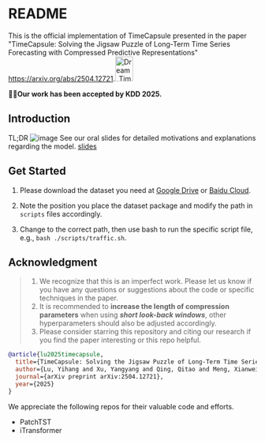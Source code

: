 # README 
This is the official implementation of TimeCapsule presented in the paper "TimeCapsule: Solving the Jigsaw Puzzle of Long-Term Time Series
Forecasting with Compressed Predictive Representations" <https://arxiv.org/abs/2504.12721>.<img width="36" height="50" alt="Dream_Timer_Ball_Sprite" src="https://github.com/user-attachments/assets/faaac99e-eba9-433e-a2af-aed6b648bcf4" />


🎉🎉**Our work has been accepted by KDD 2025.**
## Introduction
TL;DR
![image](https://github.com/user-attachments/assets/1d45428d-f14d-4674-8883-4a3c15f06756)
See our oral slides for detailed motivations and explanations regarding the model. [slides](https://github.com/Luoauoa/TimeCapsule/blob/master/oral%20slides.pdf)
## Get Started
1. Please download the dataset you need at [Google Drive](https://drive.google.com/file/d/1l51QsKvQPcqILT3DwfjCgx8Dsg2rpjot/view?usp=drive_link) or [Baidu Cloud](https://pan.baidu.com/s/11AWXg1Z6UwjHzmto4hesAA?pwd=9qjr).

2. Note the position you place the dataset package and modify the path in `scripts` files accordingly.

3. Change to the correct path, then use bash to run the specific script file, e.g., `bash ./scripts/traffic.sh`.

## Acknowledgment
> 1. We recognize that this is an imperfect work. Please let us know if you have any questions or suggestions about the code or specific techniques in the paper.
> 2. It is recommended to **increase the length of compression parameters** when using ***short look-back windows***, other hyperparameters should also be adjusted accordingly.  
> 3. Please consider starring this repository and citing our research if you find the paper interesting or this repo helpful.

```bibtex
@article{lu2025timecapsule,
  title={TimeCapsule: Solving the Jigsaw Puzzle of Long-Term Time Series Forecasting with Compressed Predictive Representations},
  author={Lu, Yihang and Xu, Yangyang and Qing, Qitao and Meng, Xianwei},
  journal={arXiv preprint arXiv:2504.12721},
  year={2025}
}
```
We appreciate the following repos for their valuable code and efforts.
- PatchTST
- iTransformer
